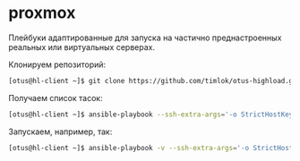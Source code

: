# proxmox

Плейбуки адаптированные для запуска на частично преднастроенных реальных или виртуальных серверах.

Клонируем репозиторий:

```bash
[otus@hl-client ~]$ git clone https://github.com/timlok/otus-highload.git
```

Получаем список тасок:

```bash
[otus@hl-client ~]$ ansible-playbook --ssh-extra-args='-o StrictHostKeyChecking=no -o UserKnownHostsFile=/dev/null' /home/otus/otus-highload/provisioning_proxmox/HA/00_all.yml -i /home/otus/otus-highload/provisioning_proxmox/HA/hosts --extra-vars @/home/otus/otus-highload/provisioning_proxmox/HA/variables --list-tasks
```

Запускаем, например, так:

```bash
[otus@hl-client ~]$ ansible-playbook -v --ssh-extra-args='-o StrictHostKeyChecking=no -o UserKnownHostsFile=/dev/null' /home/otus/otus-highload/provisioning_proxmox/HA/01_tuning_OS.yml -i /home/otus/otus-highload/provisioning_proxmox/HA/hosts --extra-vars @/home/otus/otus-highload/provisioning_proxmox/HA/variables
```

